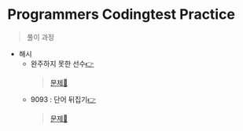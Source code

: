 # Programmers Codingtest Practice
> 풀이 과정

* 해시
    * 완주하지 못한 선수[👉](./1_hash_1.md)
        > [문제📝](https://programmers.co.kr/learn/courses/30/lessons/42576)
    * 9093  : 단어 뒤집기[👉](./1_hash_2.md)
        > [문제📝](https://programmers.co.kr/learn/courses/30/lessons/42577)
